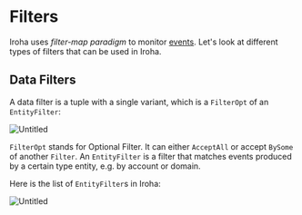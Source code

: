 # Filters

Iroha uses _filter-map paradigm_ to monitor [events](./events.md). Let's
look at different types of filters that can be used in Iroha.

## Data Filters

A data filter is a tuple with a single variant, which is a `FilterOpt` of
an `EntityFilter`:

![Untitled](/img/data_filters.png)

`FilterOpt` stands for Optional Filter. It can either `AcceptAll` or accept
`BySome` of another `Filter`. An `EntityFilter` is a filter that matches
events produced by a certain type entity, e.g. by account or domain.

Here is the list of `EntityFilter`s in Iroha:

![Untitled](/img/entity_filters.png)
